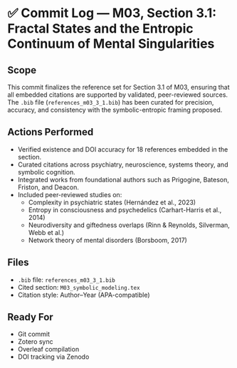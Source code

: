 

# ✅ Commit Log — M03, Section 3.1: Fractal States and the Entropic Continuum of Mental Singularities

## Scope
This commit finalizes the reference set for Section 3.1 of M03, ensuring that all embedded citations are supported by validated, peer-reviewed sources. The `.bib` file (`references_m03_3_1.bib`) has been curated for precision, accuracy, and consistency with the symbolic-entropic framing proposed.

## Actions Performed
- Verified existence and DOI accuracy for 18 references embedded in the section.
- Curated citations across psychiatry, neuroscience, systems theory, and symbolic cognition.
- Integrated works from foundational authors such as Prigogine, Bateson, Friston, and Deacon.
- Included peer-reviewed studies on:
  - Complexity in psychiatric states (Hernández et al., 2023)
  - Entropy in consciousness and psychedelics (Carhart-Harris et al., 2014)
  - Neurodiversity and giftedness overlaps (Rinn & Reynolds, Silverman, Webb et al.)
  - Network theory of mental disorders (Borsboom, 2017)

## Files
- `.bib` file: `references_m03_3_1.bib`
- Cited section: `M03_symbolic_modeling.tex`
- Citation style: Author–Year (APA-compatible)

## Ready For
- Git commit  
- Zotero sync  
- Overleaf compilation  
- DOI tracking via Zenodo